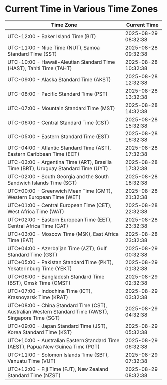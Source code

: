 # Current Time in Various Time Zones

| Time Zone | Current Time |
|-----------|--------------|
| UTC-12:00 - Baker Island Time (BIT) | 2025-08-29 08:32:38 |
| UTC-11:00 - Niue Time (NUT), Samoa Standard Time (SST) | 2025-08-28 09:32:38 |
| UTC-10:00 - Hawaii-Aleutian Standard Time (HAST), Tahiti Time (TAHT) | 2025-08-28 10:32:38 |
| UTC-09:00 - Alaska Standard Time (AKST) | 2025-08-28 12:32:38 |
| UTC-08:00 - Pacific Standard Time (PST) | 2025-08-28 13:32:38 |
| UTC-07:00 - Mountain Standard Time (MST) | 2025-08-28 14:32:38 |
| UTC-06:00 - Central Standard Time (CST) | 2025-08-28 15:32:38 |
| UTC-05:00 - Eastern Standard Time (EST) | 2025-08-28 16:32:38 |
| UTC-04:00 - Atlantic Standard Time (AST), Eastern Caribbean Time (ECT) | 2025-08-28 17:32:38 |
| UTC-03:00 - Argentina Time (ART), Brasília Time (BRT), Uruguay Standard Time (UYT) | 2025-08-28 17:32:38 |
| UTC-02:00 - South Georgia and the South Sandwich Islands Time (SGT) | 2025-08-28 18:32:38 |
| UTC±00:00 - Greenwich Mean Time (GMT), Western European Time (WET) | 2025-08-28 21:32:38 |
| UTC+01:00 - Central European Time (CET), West Africa Time (WAT) | 2025-08-28 22:32:38 |
| UTC+02:00 - Eastern European Time (EET), Central Africa Time (CAT) | 2025-08-28 23:32:38 |
| UTC+03:00 - Moscow Time (MSK), East Africa Time (EAT) | 2025-08-28 23:32:38 |
| UTC+04:00 - Azerbaijan Time (AZT), Gulf Standard Time (GST) | 2025-08-29 00:32:38 |
| UTC+05:00 - Pakistan Standard Time (PKT), Yekaterinburg Time (YEKT) | 2025-08-29 01:32:38 |
| UTC+06:00 - Bangladesh Standard Time (BST), Omsk Time (OMST) | 2025-08-29 02:32:38 |
| UTC+07:00 - Indochina Time (ICT), Krasnoyarsk Time (KRAT) | 2025-08-29 03:32:38 |
| UTC+08:00 - China Standard Time (CST), Australian Western Standard Time (AWST), Singapore Time (SGT) | 2025-08-29 04:32:38 |
| UTC+09:00 - Japan Standard Time (JST), Korea Standard Time (KST) | 2025-08-29 05:32:38 |
| UTC+10:00 - Australian Eastern Standard Time (AEST), Papua New Guinea Time (PGT) | 2025-08-29 06:32:38 |
| UTC+11:00 - Solomon Islands Time (SBT), Vanuatu Time (VUT) | 2025-08-29 07:32:38 |
| UTC+12:00 - Fiji Time (FJT), New Zealand Standard Time (NZST) | 2025-08-29 08:32:38 |
